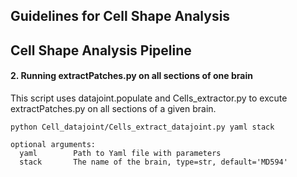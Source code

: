 ## Guidelines for Cell Shape Analysis


## Cell Shape Analysis Pipeline

#### 2. Running extractPatches.py on all sections of one brain
This script uses datajoint.populate and Cells_extractor.py to excute extractPatches.py on all sections of a given brain.
```
python Cell_datajoint/Cells_extract_datajoint.py yaml stack
```
```
optional arguments:
  yaml        Path to Yaml file with parameters
  stack       The name of the brain, type=str, default='MD594'
```





